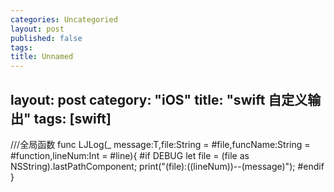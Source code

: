 ```yaml
---
categories: Uncategoried
layout: post
published: false
tags: 
title: Unnamed
---
```

layout: post
category: "iOS"
title:  "swift 自定义输出"
tags: [swift]
---
///全局函数
func LJLog<T>(_ message:T,file:String = #file,funcName:String = #function,lineNum:Int = #line){
    #if DEBUG
    let file = (file as NSString).lastPathComponent;
    print("\(file):(\(lineNum))--\(message)");
    #endif
}

